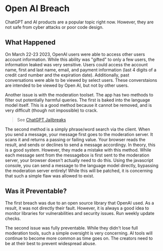# Open AI Breach

ChatGPT and AI products are a popular topic right now. However, they are not safe from cyber attacks or poor code design.

## What Happened

On March 22-23 2023, OpenAI users were able to access other users account information. While this ability was "gifted" to only a few users, the information leaked was very sensitive. Users could access the account name, first and last name, email, and payment information (last 4 digits of a credit card number and the expiration date). Additionally, past conversations were able to be viewed by select users. These converstaions are intended to be viewed by Open AI, but not by other users.

Another issue is with the moderation toolset. The app has two methods to filter out potentially harmful queries. The first is baked into the language model itself. This is a good method because it cannot be removed, and is very difficult (though not impossible) to crack.
> See [ChatGPT Jailbreaks](https://gist.github.com/coolaj86/6f4f7b30129b0251f61fa7baaa881516)

The second method is a simply phrase/word search via the client. When you send a message, your message first goes to the moderation server. It scans it and returns a passing or failing value. Your browser reads the result, and sends or declines to send a message accordingy. In theory, this is a good system. However, they made a mistake with this method. While each message sent from the messagebox is first sent to the moderation server, your browser doesn't actually need to do this. Using the javascript console, you can send a message to the language model directly, bypassing the moderation server entirely! While this will be patched, it is concerning that such a simple flaw was allowed to exist.


## Was it Preventable?

The first breach was due to an open source library that OpenAI used. As a result, it was not directly their fault. However, it is always a good idea to monitor libraries for vulnerabilities and security issues. Run weekly update checks.

The second issue was fully preventable. While they didn't lose full moderation tools, such a simple oversight is very concerning. AI tools will continue to become more common as time goes on. The creators need to be at their best to prevent widespread abuse.